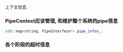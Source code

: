 上下文信息.

### PipeContext应该管理, 和维护整个系统的pipe信息
```cpp
std::map<string, PipeInterface*> pipe_infos_;
```

### 各个阶段的超时信息
